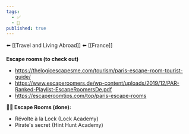 ```yaml
---
tags:
  - ✅
  - 🧭
published: true
---
```


⬅️ [[Travel and Living Abroad]]
⬅️ [[France]]

**Escape rooms (to check out)**
- https://thelogicescapesme.com/tourism/paris-escape-room-tourist-guide/
- https://www.escaperoomers.de/wp-content/uploads/2019/12/PAR-Ranked-Playlist-EscapeRoomersDe.pdf
- https://escaperoomtips.com/top/paris-escape-rooms

**🕵️‍♀️ Escape Rooms (done):**
- Révolte à la Lock (Lock Academy)
- Pirate's secret (Hint Hunt Academy)

